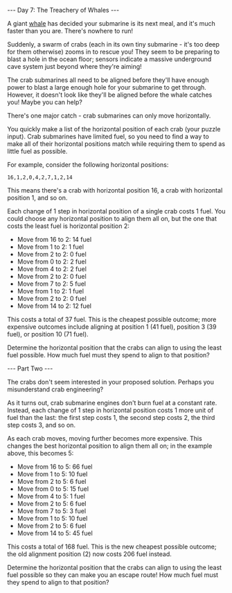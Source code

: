 --- Day 7: The Treachery of Whales ---

A giant [whale](https://en.wikipedia.org/wiki/Sperm_whale) has decided
your submarine is its next meal, and it's much faster than you
are. There's nowhere to run!

Suddenly, a swarm of crabs (each in its own tiny submarine - it's too
deep for them otherwise) zooms in to rescue you! They seem to be
preparing to blast a hole in the ocean floor; sensors indicate a massive
underground cave system just beyond where they're aiming!

The crab submarines all need to be aligned before they'll have enough
power to blast a large enough hole for your submarine to get
through. However, it doesn't look like they'll be aligned before the
whale catches you! Maybe you can help?

There's one major catch - crab submarines can only move horizontally.

You quickly make a list of the horizontal position of each crab (your
puzzle input). Crab submarines have limited fuel, so you need to find a
way to make all of their horizontal positions match while requiring them
to spend as little fuel as possible.

For example, consider the following horizontal positions:

`16,1,2,0,4,2,7,1,2,14`

This means there's a crab with horizontal position 16, a crab with
horizontal position 1, and so on.

Each change of 1 step in horizontal position of a single crab costs 1
fuel. You could choose any horizontal position to align them all on, but
the one that costs the least fuel is horizontal position 2:

- Move from 16 to 2: 14 fuel
- Move from 1 to 2: 1 fuel
- Move from 2 to 2: 0 fuel
- Move from 0 to 2: 2 fuel
- Move from 4 to 2: 2 fuel
- Move from 2 to 2: 0 fuel
- Move from 7 to 2: 5 fuel
- Move from 1 to 2: 1 fuel
- Move from 2 to 2: 0 fuel
- Move from 14 to 2: 12 fuel

This costs a total of 37 fuel. This is the cheapest possible outcome;
more expensive outcomes include aligning at position 1 (41 fuel),
position 3 (39 fuel), or position 10 (71 fuel).

Determine the horizontal position that the crabs can align to using the
least fuel possible. How much fuel must they spend to align to that
position?

--- Part Two ---

The crabs don't seem interested in your proposed solution. Perhaps you
misunderstand crab engineering?

As it turns out, crab submarine engines don't burn fuel at a constant
rate. Instead, each change of 1 step in horizontal position costs 1 more
unit of fuel than the last: the first step costs 1, the second step
costs 2, the third step costs 3, and so on.

As each crab moves, moving further becomes more expensive. This changes
the best horizontal position to align them all on; in the example above,
this becomes 5:

- Move from 16 to 5: 66 fuel
- Move from 1 to 5: 10 fuel
- Move from 2 to 5: 6 fuel
- Move from 0 to 5: 15 fuel
- Move from 4 to 5: 1 fuel
- Move from 2 to 5: 6 fuel
- Move from 7 to 5: 3 fuel
- Move from 1 to 5: 10 fuel
- Move from 2 to 5: 6 fuel
- Move from 14 to 5: 45 fuel

This costs a total of 168 fuel. This is the new cheapest possible
outcome; the old alignment position (2) now costs 206 fuel instead.

Determine the horizontal position that the crabs can align to using the
least fuel possible so they can make you an escape route! How much fuel
must they spend to align to that position?
